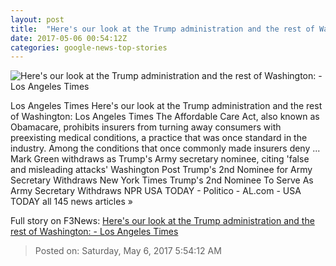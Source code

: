 ```yaml
---
layout: post
title:  "Here's our look at the Trump administration and the rest of Washington: - Los Angeles Times"
date: 2017-05-06 00:54:12Z
categories: google-news-top-stories
---
```


![Here's our look at the Trump administration and the rest of Washington: - Los Angeles Times](http://www.trbimg.com/img-590b8229/turbine/la-na-essential-washington-updates-the-preexisting-conditions-that-1493921633)

Los Angeles Times Here's our look at the Trump administration and the rest of Washington: Los Angeles Times The Affordable Care Act, also known as Obamacare, prohibits insurers from turning away consumers with preexisting medical conditions, a practice that was once standard in the industry. Among the conditions that once commonly made insurers deny ... Mark Green withdraws as Trump's Army secretary nominee, citing 'false and misleading attacks' Washington Post Trump's 2nd Nominee for Army Secretary Withdraws New York Times Trump's 2nd Nominee To Serve As Army Secretary Withdraws NPR USA TODAY - Politico - AL.com - USA TODAY all 145 news articles »


Full story on F3News: [Here's our look at the Trump administration and the rest of Washington: - Los Angeles Times](http://www.f3nws.com/n/TxGD3B)

> Posted on: Saturday, May 6, 2017 5:54:12 AM
